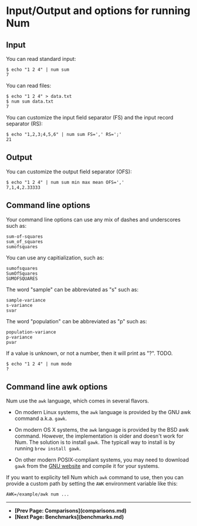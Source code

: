 # Input/Output and options for running Num


## Input

You can read standard input:

    $ echo "1 2 4" | num sum
    7

You can read files:

    $ echo "1 2 4" > data.txt
    $ num sum data.txt
    7

You can customize the input field separator (FS) and the input record separator (RS):

    $ echo "1,2,3;4,5,6" | num sum FS=',' RS=';'
    21


## Output

You can customize the output field separator (OFS):

    $ echo "1 2 4" | num sum min max mean OFS=','
    7,1,4,2.33333


## Command line options

Your command line options can use any mix of dashes and underscores such as:

    sum-of-squares
    sum_of_squares
    sumofsquares

You can use any capitialization, such as:

    sumofsquares
    SumOfSquares
    SUMOFSQUARES

The word "sample" can be abbreviated as "s" such as:

    sample-variance
    s-variance
    svar

The word "population" can be abbreviated as "p" such as:

    population-variance
    p-variance
    pvar

If a value is unknown, or not a number, then it will print as "?". TODO.

    $ echo "1 2 4" | num mode
    ?

## Command line awk options

Num use the `awk` language, which comes in several flavors.

  * On modern Linux systems, the `awk` language is provided by the GNU awk command a.k.a. `gawk`.

  * On modern OS X systems, the `awk` language is provided by the BSD awk command. However, the implementation is older and doesn't work for Num. The solution is to install `gawk`. The typicall way to install is by running `brew install gawk`.

  * On other modern POSIX-compliant systems, you may need to download `gawk` from the [GNU website](http://gnu.org) and compile it for your systems.

If you want to explicity tell Num which `awk` command to use, then you can provide a custom path by setting the `AWK` environment variable like this:

    AWK=/example/awk num ...

<p><hr>
<nav>
<ul>
<li><b>[Prev Page: Comparisons](comparisons.md)</b></li>
<li><b>[Next Page: Benchmarks](benchmarks.md)</b></li>
</ul>
</nav>
